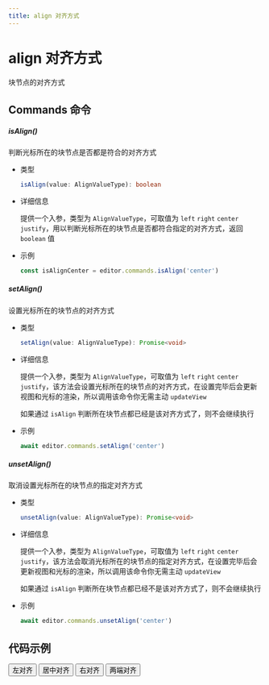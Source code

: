 ```yaml
---
title: align 对齐方式
---
```


# align 对齐方式

块节点的对齐方式

## Commands 命令

##### isAlign()

判断光标所在的块节点是否都是符合的对齐方式

- 类型

  ```ts
  isAlign(value: AlignValueType): boolean
  ```

- 详细信息

  提供一个入参，类型为 `AlignValueType`，可取值为 `left` `right` `center` `justify`，用以判断光标所在的块节点是否都符合指定的对齐方式，返回 `boolean` 值

- 示例

  ```ts
  const isAlignCenter = editor.commands.isAlign('center')
  ```

##### setAlign()

设置光标所在的块节点的对齐方式

- 类型

  ```ts
  setAlign(value: AlignValueType): Promise<void>
  ```

- 详细信息

  提供一个入参，类型为 `AlignValueType`，可取值为 `left` `right` `center` `justify`，该方法会设置光标所在的块节点的对齐方式，在设置完毕后会更新视图和光标的渲染，所以调用该命令你无需主动 `updateView`

  如果通过 `isAlign` 判断所在块节点都已经是该对齐方式了，则不会继续执行

- 示例

  ```ts
  await editor.commands.setAlign('center')
  ```

##### unsetAlign()

取消设置光标所在的块节点的指定对齐方式

- 类型

  ```ts
  unsetAlign(value: AlignValueType): Promise<void>
  ```

- 详细信息

  提供一个入参，类型为 `AlignValueType`，可取值为 `left` `right` `center` `justify`，该方法会取消光标所在的块节点的指定对齐方式，在设置完毕后会更新视图和光标的渲染，所以调用该命令你无需主动 `updateView`

  如果通过 `isAlign` 判断所在块节点都已经不是该对齐方式了，则不会继续执行

- 示例

  ```ts
  await editor.commands.unsetAlign('center')
  ```

## 代码示例

<div style="margin:0 0 10px 0">
  <button class="demo-button" @click="editor?.commands.setAlign('left')">左对齐</button>
  <button class="demo-button" @click="editor?.commands.setAlign('center')">居中对齐</button>
  <button class="demo-button" @click="editor?.commands.setAlign('right')">右对齐</button>
  <button class="demo-button" @click="editor?.commands.setAlign('justify')">两端对齐</button>
</div>
<div ref="editorRef" style="width:100%;height:100px;"></div>

<script lang="ts" setup>
  import { useData } from 'vitepress'
  import { onMounted, watch, ref, onBeforeUnmount } from "vue"
  import { Editor } from "../../../lib/kaitify-core.es.js"

  const { isDark } = useData()
  const editorRef = ref<HtmlElement | undefined>()
  const editor = ref<Editor | undefined>()

  onMounted(async ()=>{
    editor.value = await Editor.configure({
      el: editorRef.value,
      value: '我是一段文本，我是一段文本，我是一段文本，我是一段文本，我是一段文本，我是一段文本，我是一段文本，我是一段文本',
      dark: isDark.value,
      placeholder:'请输入正文...'
    })
  })

  onBeforeUnmount(()=>{
    editor.value?.destroy()
  })

  watch(()=>isDark.value,newVal=>{
    if(editor.value){
        editor.value.setDark(isDark.value)
    }
  })
</script>
